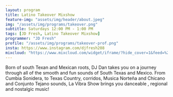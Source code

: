 ```yaml
---
layout: program
title: Latino Takeover Mixshow
feature-img: "assets/img/header/about.jpeg"
img: "/assets/img/programs/takeover.png"
subtitle: Saturdays 12:00 PM - 1:00 PM
tags: [JD Fresh, Latino Takeover Mixshow]
programmer: "JD Fresh"
profile: "/assets/img/programs/takeover-prof.png"
insta: https://www.instagram.com/djfresh208
mixcloud: "https://www.mixcloud.com/widget/iframe/?hide_cover=1&feed=%2Ftropicofm%2Fplaylists%2Flatino-takeover-mixshow%2F"
---
```


Born of south Texan and Mexican roots, DJ Dan takes you on a journey through all of the smooth and fun sounds of South Texas and Mexico. From Cumbia Sonidera, to Texas Country, corridos, Musica Norteña and Chicano and Conjunto Tejano sounds, La Vibra Show brings you danceable , regional and nostalgic music!
